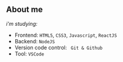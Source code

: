 ## About me

_i'm studying:_

- Frontend: `HTML5`, `CSS3`, `Javascript`, `ReactJS`
- Backend: `NodeJS`
- Version code control: ` Git & Github`
- Tool: `VSCode`
